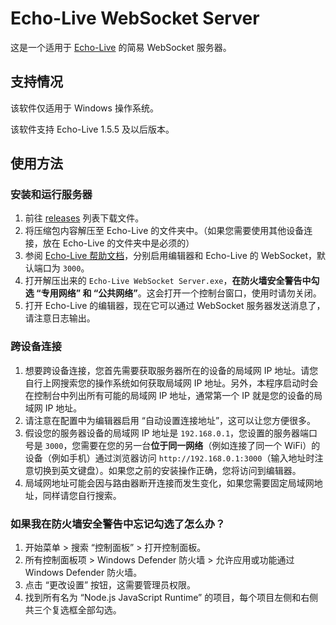 # Echo-Live WebSocket Server

这是一个适用于 [Echo-Live](https://github.com/sheep-realms/Echo-Live) 的简易 WebSocket 服务器。

## 支持情况

该软件仅适用于 Windows 操作系统。

该软件支持 Echo-Live 1.5.5 及以后版本。

## 使用方法

### 安装和运行服务器

1. 前往 [releases](https://github.com/sheep-realms/Echo-Live-WebSocket-Server/releases) 列表下载文件。
2. 将压缩包内容解压至 Echo-Live 的文件夹中。（如果您需要使用其他设备连接，放在 Echo-Live 的文件夹中是必须的）
3. 参阅 [Echo-Live 帮助文档](https://sheep-realms.github.io/Echo-Live-Doc/custom/config/)，分别启用编辑器和 Echo-Live 的 WebSocket，默认端口为 `3000`。
4. 打开解压出来的 `Echo-Live WebSocket Server.exe`，**在防火墙安全警告中勾选 “专用网络” 和 “公共网络”**。这会打开一个控制台窗口，使用时请勿关闭。
5. 打开 Echo-Live 的编辑器，现在它可以通过 WebSocket 服务器发送消息了，请注意日志输出。

### 跨设备连接

1. 想要跨设备连接，您首先需要获取服务器所在的设备的局域网 IP 地址。请您自行上网搜索您的操作系统如何获取局域网 IP 地址。另外，本程序启动时会在控制台中列出所有可能的局域网 IP 地址，通常第一个 IP 就是您的设备的局域网 IP 地址。
2. 请注意在配置中为编辑器启用 “自动设置连接地址”，这可以让您方便很多。
3. 假设您的服务器设备的局域网 IP 地址是 `192.168.0.1`，您设置的服务器端口号是 `3000`，您需要在您的另一台**位于同一网络**（例如连接了同一个 WiFi）的设备（例如手机）通过浏览器访问 `http://192.168.0.1:3000`（输入地址时注意切换到英文键盘）。如果您之前的安装操作正确，您将访问到编辑器。
4. 局域网地址可能会因与路由器断开连接而发生变化，如果您需要固定局域网地址，同样请您自行搜索。

### 如果我在防火墙安全警告中忘记勾选了怎么办？

1. 开始菜单 > 搜索 “控制面板” > 打开控制面板。
2. 所有控制面板项 > Windows Defender 防火墙 > 允许应用或功能通过 Windows Defender 防火墙。
3. 点击 “更改设置” 按钮，这需要管理员权限。
4. 找到所有名为 “Node.js JavaScript Runtime” 的项目，每个项目左侧和右侧共三个复选框全部勾选。
